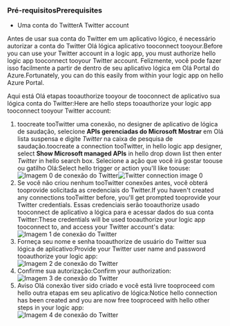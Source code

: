 ### <a name="prerequisites"></a><span data-ttu-id="b0c0e-101">Pré-requisitos</span><span class="sxs-lookup"><span data-stu-id="b0c0e-101">Prerequisites</span></span>
* <span data-ttu-id="b0c0e-102">Uma conta do Twitter</span><span class="sxs-lookup"><span data-stu-id="b0c0e-102">A Twitter account</span></span> 

<span data-ttu-id="b0c0e-103">Antes de usar sua conta do Twitter em um aplicativo lógico, é necessário autorizar a conta do Twitter Olá lógica aplicativo tooconnect tooyour.</span><span class="sxs-lookup"><span data-stu-id="b0c0e-103">Before you can use your Twitter account in a logic app, you must authorize hello logic app tooconnect tooyour Twitter account.</span></span> <span data-ttu-id="b0c0e-104">Felizmente, você pode fazer isso facilmente a partir de dentro de seu aplicativo lógica em Olá Portal do Azure.</span><span class="sxs-lookup"><span data-stu-id="b0c0e-104">Fortunately, you can do this easily from within your logic app on hello Azure Portal.</span></span> 

<span data-ttu-id="b0c0e-105">Aqui está Olá etapas tooauthorize tooyour de tooconnect de aplicativo sua lógica conta do Twitter:</span><span class="sxs-lookup"><span data-stu-id="b0c0e-105">Here are hello steps tooauthorize your logic app tooconnect tooyour Twitter account:</span></span>

1. <span data-ttu-id="b0c0e-106">toocreate tooTwitter uma conexão, no designer de aplicativo de lógica de saudação, selecione **APIs gerenciadas do Microsoft Mostrar** em Olá lista suspensa e digite *Twitter* na caixa de pesquisa de saudação.</span><span class="sxs-lookup"><span data-stu-id="b0c0e-106">toocreate a connection tooTwitter, in hello logic app designer, select **Show Microsoft managed APIs** in hello drop down list then enter *Twitter* in hello search box.</span></span> <span data-ttu-id="b0c0e-107">Selecione a ação que você irá gostar toouse ou gatilho Olá:</span><span class="sxs-lookup"><span data-stu-id="b0c0e-107">Select hello trigger or action you'll like toouse:</span></span>  
   <span data-ttu-id="b0c0e-108">![Imagem 0 de conexão do Twitter](./media/connectors-create-api-twitter/twitter-0.png)</span><span class="sxs-lookup"><span data-stu-id="b0c0e-108">![Twitter connection image 0](./media/connectors-create-api-twitter/twitter-0.png)</span></span>
2. <span data-ttu-id="b0c0e-109">Se você não criou nenhum tooTwitter conexões antes, você obterá tooprovide solicitada as credenciais do Twitter.</span><span class="sxs-lookup"><span data-stu-id="b0c0e-109">If you haven't created any connections tooTwitter before, you'll get prompted tooprovide your Twitter credentials.</span></span> <span data-ttu-id="b0c0e-110">Essas credenciais serão tooauthorize usado tooconnect de aplicativo a lógica para e acessar dados do sua conta Twitter:</span><span class="sxs-lookup"><span data-stu-id="b0c0e-110">These credentials will be used tooauthorize your logic app tooconnect to, and access your Twitter account's data:</span></span>  
   ![Imagem 1 de conexão do Twitter](./media/connectors-create-api-twitter/twitter-1.png)  
3. <span data-ttu-id="b0c0e-112">Forneça seu nome e senha tooauthorize de usuário do Twitter sua lógica de aplicativo:</span><span class="sxs-lookup"><span data-stu-id="b0c0e-112">Provide your Twitter user name and password tooauthorize your logic app:</span></span>  
   ![Imagem 2 de conexão do Twitter](./media/connectors-create-api-twitter/twitter-2.png)  
4. <span data-ttu-id="b0c0e-114">Confirme sua autorização:</span><span class="sxs-lookup"><span data-stu-id="b0c0e-114">Confirm your authorization:</span></span>  
   ![Imagem 3 de conexão do Twitter](./media/connectors-create-api-twitter/twitter-3.png)  
5. <span data-ttu-id="b0c0e-116">Aviso Olá conexão tiver sido criado e você está livre tooproceed com hello outra etapas em seu aplicativo de lógica:</span><span class="sxs-lookup"><span data-stu-id="b0c0e-116">Notice hello connection has been created and you are now free tooproceed with hello other steps in your logic app:</span></span>  
   ![Imagem 4 de conexão do Twitter](./media/connectors-create-api-twitter/twitter-4.png)

